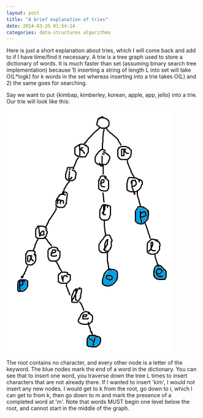 ```yaml
---
layout: post
title: "A brief explanation of tries"
date: 2014-03-25 01:54:14
categories: data-structures algorithms
---
```

Here is just a short explanation about tries, which I will come back
and add to if I have time/find it necessary. A trie is a tree graph
used to store a dictionary of words. It is much faster than
set<string> (assuming binary search tree implementation) because 1)
inserting a string of length L into set<string> will take O(L*logk)
for k words in the set whereas inserting into a trie takes O(L) and 2)
the same goes for searching.

Say we want to put {kimbap, kimberley, korean, apple, app, jello} into
a trie. Our trie will look like this:

![Trie image](/assets/trie1.png)

The root contains no character, and every other node is a letter of
the keyword. The blue nodes mark the end of a word in the dictionary.
You can see that to insert one word, you traverse down the tree L
times to insert characters that are not already there. If I wanted to
insert 'kim', I would not insert any new nodes. I would get to k from
the root, go down to i, which I can get to from k, then go down to m
and mark the presence of a completed word at 'm'. Note that words MUST
begin one level below the root, and cannot start in the middle of the
graph.

